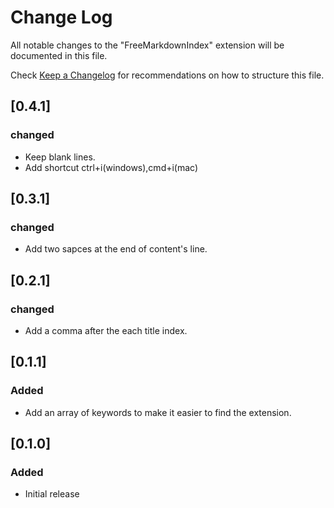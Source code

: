 # Change Log

All notable changes to the "FreeMarkdownIndex" extension will be documented in this file.

Check [Keep a Changelog](http://keepachangelog.com/) for recommendations on how to structure this file.

## [0.4.1]
### changed
- Keep blank lines.
- Add shortcut ctrl+i(windows),cmd+i(mac)

## [0.3.1]
### changed
- Add two sapces at the end of content's line. 

## [0.2.1]
### changed
- Add a comma after the each title index. 

## [0.1.1]
### Added
- Add an array of keywords to make it easier to find the extension. 

## [0.1.0]
### Added
- Initial release

